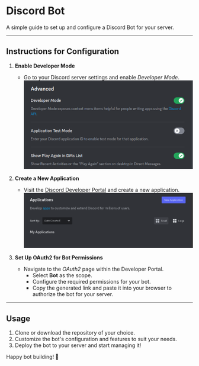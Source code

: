 # Discord Bot

A simple guide to set up and configure a Discord Bot for your server.

---

## Instructions for Configuration

1. **Enable Developer Mode**  
   - Go to your Discord server settings and enable *Developer Mode*.  
     ![Enable Developer Mode](./assets/image.png)

2. **Create a New Application**  
   - Visit the [Discord Developer Portal](https://discord.com/developers) and create a new application.  
     ![Create a New Application](./assets/image-1.png)

3. **Set Up OAuth2 for Bot Permissions**  
   - Navigate to the *OAuth2* page within the Developer Portal.  
     - Select **Bot** as the scope.  
     - Configure the required permissions for your bot.  
     - Copy the generated link and paste it into your browser to authorize the bot for your server.

---

## Usage

1. Clone or download the repository of your choice.
2. Customize the bot's configuration and features to suit your needs.
3. Deploy the bot to your server and start managing it!

Happy bot building! 🎉
